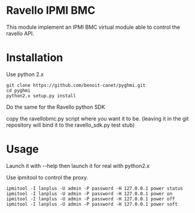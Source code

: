 Ravello IPMI BMC
================

This module implement an IPMI BMC virtual module able to control the
ravello API.

Installation
============

Use python 2.x

    git clone https://github.com/benoit-canet/pyghmi.git
    cd pyghmi
    python2.x setup.py install

Do the same for the Ravello python SDK

copy the ravellobmc.py script where you want it to be.
(leaving it in the git repository will bind it to the ravello_sdk.py test stub)

Usage
=====

Launch it with --help then launch it for real with python2.x

Use ipmitool to control the proxy.

    ipmitool -I lanplus -U admin -P password -H 127.0.0.1 power status
    ipmitool -I lanplus -U admin -P password -H 127.0.0.1 power on
    ipmitool -I lanplus -U admin -P password -H 127.0.0.1 power off
    ipmitool -I lanplus -U admin -P password -H 127.0.0.1 power soft
